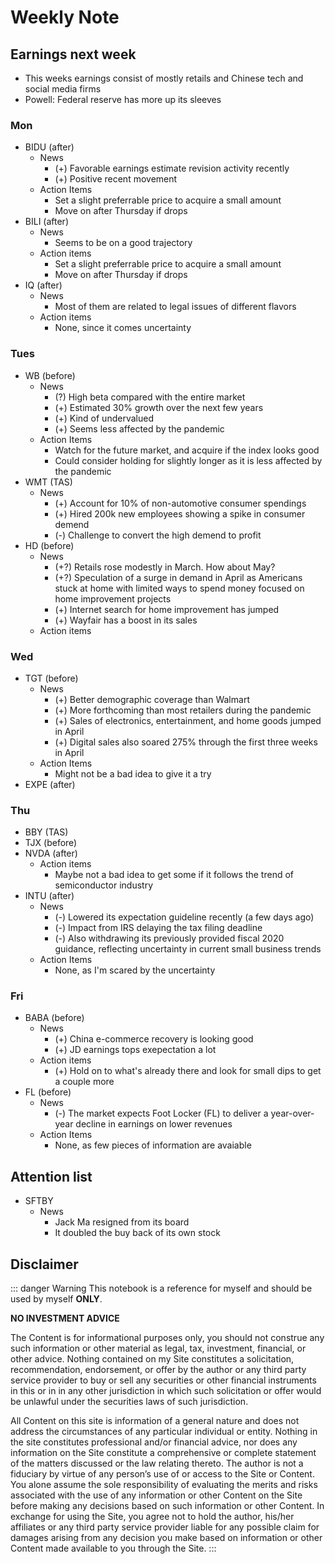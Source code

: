 # Weekly Note

## Earnings next week

- This weeks earnings consist of mostly retails and Chinese tech and social media firms
- Powell: Federal reserve has more up its sleeves

### Mon

- BIDU (after)
  - News
    - (+) Favorable earnings estimate revision activity recently
    - (+) Positive recent movement
  - Action Items
    - Set a slight preferrable price to acquire a small amount
    - Move on after Thursday if drops
- BILI (after)
  - News
    - Seems to be on a good trajectory
  - Action items
    - Set a slight preferrable price to acquire a small amount
    - Move on after Thursday if drops
- IQ (after)
  - News
    - Most of them are related to legal issues of different flavors
  - Action items
    - None, since it comes uncertainty

### Tues

- WB (before)
  - News
    - (?) High beta compared with the entire market
    - (+) Estimated 30% growth over the next few years
    - (+) Kind of undervalued
    - (+) Seems less affected by the pandemic
  - Action Items
    - Watch for the future market, and acquire if the index looks good
    - Could consider holding for slightly longer as it is less affected by the pandemic
- WMT (TAS)
  - News
    - (+) Account for 10% of non-automotive consumer spendings
    - (+) Hired 200k new employees showing a spike in consumer demend
    - (-) Challenge to convert the high demend to profit
- HD (before)
  - News
    - (+?) Retails rose modestly in March. How about May?
    - (+?) Speculation of a surge in demand in April as Americans stuck at home with limited ways to spend money focused on home improvement projects
    - (+) Internet search for home improvement has jumped
    - (+) Wayfair has a boost in its sales
  - Action items
    

### Wed

- TGT (before)
  - News
    - (+) Better demographic coverage than Walmart
    - (+) More forthcoming than most retailers during the pandemic
    - (+) Sales of electronics, entertainment, and home goods jumped in April
    - (+) Digital sales also soared 275% through the first three weeks in April
  - Action Items
    - Might not be a bad idea to give it a try
- EXPE (after)

### Thu

- BBY (TAS)
- TJX (before)
- NVDA (after)
  - Action items
    - Maybe not a bad idea to get some if it follows the trend of semiconductor industry
- INTU (after)
  - News
    - (-) Lowered its expectation guideline recently (a few days ago)
    - (-) Impact from IRS delaying the tax filing deadline
    - (-) Also withdrawing its previously provided fiscal 2020 guidance, reflecting uncertainty in current small business trends
  - Action Items
    - None, as I'm scared by the uncertainty

### Fri

- BABA (before)
  - News
    - (+) China e-commerce recovery is looking good
    - (+) JD earnings tops exepectation a lot
  - Action items
    - (+) Hold on to what's already there and look for small dips to get a couple more
- FL (before)
  - News
    - (-) The market expects Foot Locker (FL) to deliver a year-over-year decline in earnings on lower revenues
  - Action Items
    - None, as few pieces of information are avaiable

## Attention list

- SFTBY
  - News
    - Jack Ma resigned from its board
    - It doubled the buy back of its own stock

## Disclaimer

::: danger Warning
This notebook is a reference for myself and should be used by myself **ONLY**.

**NO INVESTMENT ADVICE**

The Content is for informational purposes only, you should not construe any such information or other material as legal, tax, investment, financial, or other advice. Nothing contained on my Site constitutes a solicitation, recommendation, endorsement, or offer by the author or any third party service provider to buy or sell any securities or other financial instruments in this or in in any other jurisdiction in which such solicitation or offer would be unlawful under the securities laws of such jurisdiction.

All Content on this site is information of a general nature and does not address the circumstances of any particular individual or entity. Nothing in the site constitutes professional and/or financial advice, nor does any information on the Site constitute a comprehensive or complete statement of the matters discussed or the law relating thereto. The author is not a fiduciary by virtue of any person’s use of or access to the Site or Content. You alone assume the sole responsibility of evaluating the merits and risks associated with the use of any information or other Content on the Site before making any decisions based on such information or other Content. In exchange for using the Site, you agree not to hold the author, his/her affiliates or any third party service provider liable for any possible claim for damages arising from any decision you make based on information or other Content made available to you through the Site.
:::

<Disqus/>